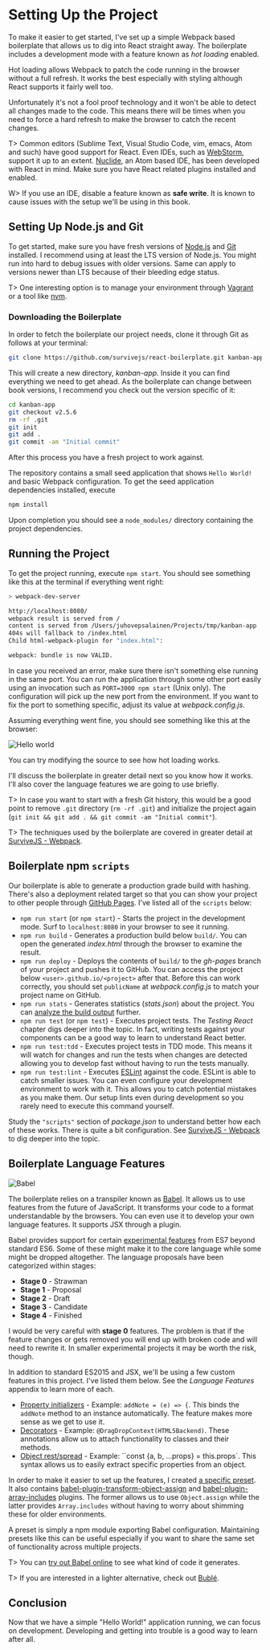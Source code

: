 # Setting Up the Project

To make it easier to get started, I've set up a simple Webpack based boilerplate that allows us to dig into React straight away. The boilerplate includes a development mode with a feature known as *hot loading* enabled.

Hot loading allows Webpack to patch the code running in the browser without a full refresh. It works the best especially with styling although React supports it fairly well too.

Unfortunately it's not a fool proof technology and it won't be able to detect all changes made to the code. This means there will be times when you need to force a hard refresh to make the browser to catch the recent changes.

T> Common editors (Sublime Text, Visual Studio Code, vim, emacs, Atom and such) have good support for React. Even IDEs, such as [WebStorm](https://www.jetbrains.com/webstorm/), support it up to an extent. [Nuclide](http://nuclide.io/), an Atom based IDE, has been developed with React in mind. Make sure you have React related plugins installed and enabled.

W> If you use an IDE, disable a feature known as **safe write**. It is known to cause issues with the setup we'll be using in this book.

## Setting Up Node.js and Git

To get started, make sure you have fresh versions of [Node.js](https://nodejs.org) and [Git](https://git-scm.com/) installed. I recommend using at least the LTS version of Node.js. You might run into hard to debug issues with older versions. Same can apply to versions newer than LTS because of their bleeding edge status.

T> One interesting option is to manage your environment through [Vagrant](https://www.vagrantup.com/) or a tool like [nvm](https://www.npmjs.com/package/nvm).

### Downloading the Boilerplate

In order to fetch the boilerplate our project needs, clone it through Git as follows at your terminal:

```bash
git clone https://github.com/survivejs/react-boilerplate.git kanban-app
```

This will create a new directory, *kanban-app*. Inside it you can find everything we need to get ahead. As the boilerplate can change between book versions, I recommend you check out the version specific of it:

```bash
cd kanban-app
git checkout v2.5.6
rm -rf .git
git init
git add .
git commit -am "Initial commit"
```

After this process you have a fresh project to work against.

The repository contains a small seed application that shows `Hello World!` and basic Webpack configuration. To get the seed application dependencies installed, execute

```bash
npm install
```

Upon completion you should see a `node_modules/` directory containing the project dependencies.

## Running the Project

To get the project running, execute `npm start`. You should see something like this at the terminal if everything went right:

```bash
> webpack-dev-server

http://localhost:8080/
webpack result is served from /
content is served from /Users/juhovepsalainen/Projects/tmp/kanban-app
404s will fallback to /index.html
Child html-webpack-plugin for "index.html":

webpack: bundle is now VALID.
```

In case you received an error, make sure there isn't something else running in the same port. You can run the application through some other port easily using an invocation such as `PORT=3000 npm start` (Unix only). The configuration will pick up the new port from the environment. If you want to fix the port to something specific, adjust its value at *webpack.config.js*.

Assuming everything went fine, you should see something like this at the browser:

![Hello world](images/hello_01.png)

You can try modifying the source to see how hot loading works.

I'll discuss the boilerplate in greater detail next so you know how it works. I'll also cover the language features we are going to use briefly.

T> In case you want to start with a fresh Git history, this would be a good point to remove `.git` directory (`rm -rf .git`) and initialize the project again (`git init && git add . && git commit -am "Initial commit"`).

T> The techniques used by the boilerplate are covered in greater detail at [SurviveJS - Webpack](http://survivejs.com/webpack/introduction/).

## Boilerplate npm `scripts`

Our boilerplate is able to generate a production grade build with hashing. There's also a deployment related target so that you can show your project to other people through [GitHub Pages](https://pages.github.com/). I've listed all of the `scripts` below:

* `npm run start` (or `npm start`) - Starts the project in the development mode. Surf to `localhost:8080` in your browser to see it running.
* `npm run build` - Generates a production build below `build/`. You can open the generated *index.html* through the browser to examine the result.
* `npm run deploy` - Deploys the contents of `build/` to the *gh-pages* branch of your project and pushes it to GitHub. You can access the project below `<user>.github.io/<project>` after that. Before this can work correctly, you should set `publicName` at *webpack.config.js* to match your project name on GitHub.
* `npm run stats` - Generates statistics (*stats.json*) about the project. You can [analyze the build output](http://survivejs.com/webpack/building-with-webpack/analyzing-build-statistics/) further.
* `npm run test` (or `npm test`) - Executes project tests. The *Testing React* chapter digs deeper into the topic. In fact, writing tests against your components can be a good way to learn to understand React better.
* `npm run test:tdd` - Executes project tests in TDD mode. This means it will watch for changes and run the tests when changes are detected allowing you to develop fast without having to run the tests manually.
* `npm run test:lint` - Executes [ESLint](http://eslint.org/) against the code. ESLint is able to catch smaller issues. You can even configure your development environment to work with it. This allows you to catch potential mistakes as you make them. Our setup lints even during development so you rarely need to execute this command yourself.

Study the `"scripts"` section of *package.json* to understand better how each of these works. There is quite a bit configuration. See [SurviveJS - Webpack](http://survivejs.com/webpack/introduction/) to dig deeper into the topic.

## Boilerplate Language Features

![Babel](images/babel.png)

The boilerplate relies on a transpiler known as [Babel](https://babeljs.io/). It allows us to use features from the future of JavaScript. It transforms your code to a format understandable by the browsers. You can even use it to develop your own language features. It supports JSX through a plugin.

Babel provides support for certain [experimental features](https://babeljs.io/docs/plugins/#stage-x-experimental-presets-) from ES7 beyond standard ES6. Some of these might make it to the core language while some might be dropped altogether. The language proposals have been categorized within stages:

* **Stage 0** - Strawman
* **Stage 1** - Proposal
* **Stage 2** - Draft
* **Stage 3** - Candidate
* **Stage 4** - Finished

I would be very careful with **stage 0** features. The problem is that if the feature changes or gets removed you will end up with broken code and will need to rewrite it. In smaller experimental projects it may be worth the risk, though.

In addition to standard ES2015 and JSX, we'll be using a few custom features in this project. I've listed them below. See the *Language Features* appendix to learn more of each.

* [Property initializers](https://github.com/jeffmo/es-class-static-properties-and-fields) - Example: `addNote = (e) => {`. This binds the `addNote` method to an instance automatically. The feature makes more sense as we get to use it.
* [Decorators](https://github.com/wycats/javascript-decorators) - Example: `@DragDropContext(HTML5Backend)`. These annotations allow us to attach functionality to classes and their methods.
* [Object rest/spread](https://github.com/sebmarkbage/ecmascript-rest-spread) - Example: ``const {a, b, ...props} = this.props`. This syntax allows us to easily extract specific properties from an object.

In order to make it easier to set up the features, I created [a specific preset](https://github.com/survivejs/babel-preset-survivejs-kanban). It also contains [babel-plugin-transform-object-assign](https://www.npmjs.com/package/babel-plugin-transform-object-assign) and [babel-plugin-array-includes](https://www.npmjs.com/package/babel-plugin-array-includes) plugins. The former allows us to use `Object.assign` while the latter provides `Array.includes` without having to worry about shimming these for older environments.

A preset is simply a npm module exporting Babel configuration. Maintaining presets like this can be useful especially if you want to share the same set of functionality across multiple projects.

T> You can [try out Babel online](https://babeljs.io/repl/) to see what kind of code it generates.

T> If you are interested in a lighter alternative, check out [Bublé](https://gitlab.com/Rich-Harris/buble).

## Conclusion

Now that we have a simple "Hello World!" application running, we can focus on development. Developing and getting into trouble is a good way to learn after all.
